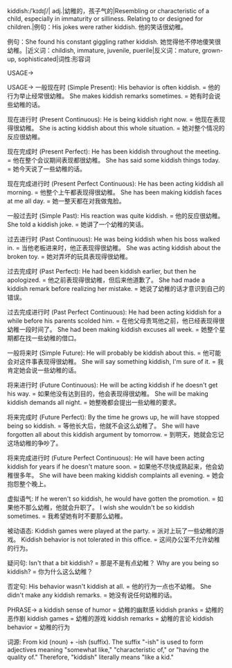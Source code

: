 kiddish:/ˈkɪdɪʃ/| adj.|幼稚的，孩子气的|Resembling or characteristic of a child, especially in immaturity or silliness.  Relating to or designed for children.|例句：His jokes were rather kiddish. 他的笑话很幼稚。

例句：She found his constant giggling rather kiddish. 她觉得他不停地傻笑很幼稚。|近义词：childish, immature, juvenile, puerile|反义词：mature, grown-up, sophisticated|词性:形容词


USAGE->

USAGE->
一般现在时 (Simple Present):
His behavior is often kiddish. = 他的行为举止经常很幼稚。
She makes kiddish remarks sometimes. = 她有时会说些幼稚的话。

现在进行时 (Present Continuous):
He is being kiddish right now. = 他现在表现得很幼稚。
She is acting kiddish about this whole situation. = 她对整个情况的反应很幼稚。

现在完成时 (Present Perfect):
He has been kiddish throughout the meeting. = 他在整个会议期间表现都很幼稚。
She has said some kiddish things today. = 她今天说了一些幼稚的话。

现在完成进行时 (Present Perfect Continuous):
He has been acting kiddish all morning. = 他整个上午都表现得很幼稚。
She has been making kiddish faces at me all day. = 她一整天都在对我做鬼脸。

一般过去时 (Simple Past):
His reaction was quite kiddish. = 他的反应很幼稚。
She told a kiddish joke. = 她讲了一个幼稚的笑话。

过去进行时 (Past Continuous):
He was being kiddish when his boss walked in. = 当他老板进来时，他正表现得很幼稚。
She was acting kiddish about the broken toy. = 她对弄坏的玩具表现得很幼稚。

过去完成时 (Past Perfect):
He had been kiddish earlier, but then he apologized. = 他之前表现得很幼稚，但后来他道歉了。
She had made a kiddish remark before realizing her mistake. = 她说了幼稚的话才意识到自己的错误。

过去完成进行时 (Past Perfect Continuous):
He had been acting kiddish for a while before his parents scolded him. = 在他父母责骂他之前，他已经表现得很幼稚一段时间了。
She had been making kiddish excuses all week. = 她整个星期都在找一些幼稚的借口。

一般将来时 (Simple Future):
He will probably be kiddish about this. = 他可能会对这件事表现得很幼稚。
She will say something kiddish, I'm sure of it. = 我肯定她会说一些幼稚的话。

将来进行时 (Future Continuous):
He will be acting kiddish if he doesn't get his way. = 如果他没有达到目的，他会表现得很幼稚。
She will be making kiddish demands all night. = 她整晚都会提出一些幼稚的要求。

将来完成时 (Future Perfect):
By the time he grows up, he will have stopped being so kiddish. = 等他长大后，他就不会这么幼稚了。
She will have forgotten all about this kiddish argument by tomorrow. = 到明天，她就会忘记这场幼稚的争吵了。

将来完成进行时 (Future Perfect Continuous):
He will have been acting kiddish for years if he doesn't mature soon. = 如果他不尽快成熟起来，他会幼稚很多年。
She will have been making kiddish complaints all evening. = 她会抱怨整个晚上。

虚拟语气:
If he weren't so kiddish, he would have gotten the promotion. = 如果他不那么幼稚，他就会升职了。
I wish she wouldn't be so kiddish sometimes. = 我希望她有时不要那么幼稚。

被动语态:
Kiddish games were played at the party. = 派对上玩了一些幼稚的游戏。
Kiddish behavior is not tolerated in this office. = 这间办公室不允许幼稚的行为。

疑问句:
Isn't that a bit kiddish? = 那是不是有点幼稚？
Why are you being so kiddish? = 你为什么这么幼稚？

否定句:
His behavior wasn't kiddish at all. = 他的行为一点也不幼稚。
She didn't make any kiddish remarks. = 她没有说任何幼稚的话。



PHRASE->
a kiddish sense of humor = 幼稚的幽默感
kiddish pranks = 幼稚的恶作剧
kiddish games = 幼稚的游戏
kiddish remarks = 幼稚的言论
kiddish behavior = 幼稚的行为


词源:  From kid (noun) + -ish (suffix).  The suffix "-ish" is used to form adjectives meaning "somewhat like," "characteristic of," or "having the quality of."  Therefore, "kiddish" literally means "like a kid."
